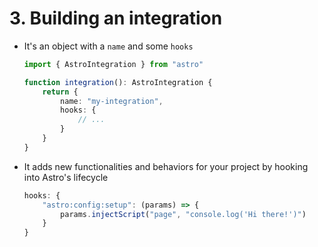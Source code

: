 # 3. Building an integration

- It's an object with a `name` and some `hooks`

    ```ts
    import { AstroIntegration } from "astro"

    function integration(): AstroIntegration {
        return {
            name: "my-integration",
            hooks: {
                // ...
            }
        }
    }
    ```

- It adds new functionalities and behaviors for your project by hooking into Astro's lifecycle

    ```ts
    hooks: {
        "astro:config:setup": (params) => {
            params.injectScript("page", "console.log('Hi there!')")
        }
    }
    ```